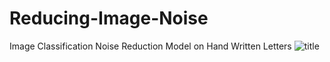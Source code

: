 # Reducing-Image-Noise
Image Classification Noise Reduction Model on Hand Written Letters
 ![title](images/HandWrittenLetters.png)
